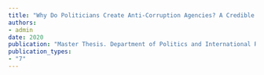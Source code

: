 ```yaml
---
title: "Why Do Politicians Create Anti-Corruption Agencies? A Credible Commitment Story"
authors:
- admin
date: 2020
publication: "Master Thesis. Department of Politics and International Relations, University of Oxford"
publication_types: 
- "7"
---
```

